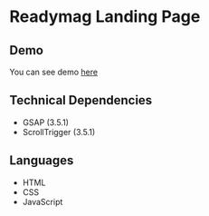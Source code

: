 # Readymag Landing Page

## Demo

You can see demo [here](https://naim30.github.io/readymag-landing-page/)

## Technical Dependencies

- GSAP (3.5.1)
- ScrollTrigger (3.5.1)

## Languages

- HTML
- CSS
- JavaScript
